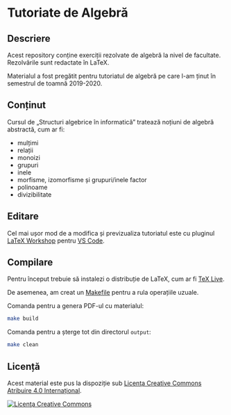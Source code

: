 # Tutoriate de Algebră

## Descriere

Acest repository conține exerciții rezolvate de algebră la nivel de facultate.
Rezolvările sunt redactate în LaTeX.

Materialul a fost pregătit pentru tutoriatul de algebră pe care l-am ținut
în semestrul de toamnă 2019-2020.

## Conținut

Cursul de „Structuri algebrice în informatică” tratează noțiuni de algebră abstractă, cum ar fi:

- mulțimi
- relații
- monoizi
- grupuri
- inele
- morfisme, izomorfisme și grupuri/inele factor
- polinoame
- divizibilitate

## Editare

Cel mai ușor mod de a modifica și previzualiza tutoriatul este cu
pluginul [LaTeX Workshop](https://marketplace.visualstudio.com/items?itemName=James-Yu.latex-workshop)
pentru [VS Code](https://code.visualstudio.com/).

## Compilare

Pentru început trebuie să instalezi o distribuție de LaTeX, cum ar fi [TeX Live](https://www.tug.org/texlive/).

De asemenea, am creat un [Makefile](https://www.gnu.org/software/make/) pentru a rula operațiile uzuale.

Comanda pentru a genera PDF-ul cu materialul:

```sh
make build
```

Comanda pentru a șterge tot din directorul `output`:

```sh
make clean
```

## Licență

Acest material este pus la dispoziție sub [Licenţa Creative Commons Atribuire 4.0 Internațional][cc-by].

[![Licenţa Creative Commons](https://i.creativecommons.org/l/by/4.0/88x31.png)][cc-by]

[cc-by]: https://creativecommons.org/licenses/by/4.0/
